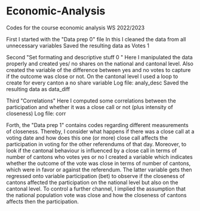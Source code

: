 # Economic-Analysis
Codes for the course economic analysis WS 2022/2023

First I started with the "Data prep 0" file In this I cleaned the data from all unnecessary variables Saved the resulting data as Votes 1

Second "Set formating and descriptive stuff 0 " Here I manipulated the data properly and created yes/ no shares on the national and cantonal level. Also created the variable of the difference between yes and no votes to capture if the outcome was close or not. On the cantonal level I used a loop to create for every canton a no share variable Log file: analy_desc Saved the resulting data as data_diff

Third "Correlations" Here I computed some correlations between the participation and whether it was a close call or not (plus intensity of closeness) Log file: corr

Forth, the "Data prep 1" contains codes regarding different measurements of closeness.
Thereby, I consider what happens if there was a close call at a voting date and how does this one (or more) close call affects the participation in voting for the other referendums of that day. Moreover, to look if the cantonal behaviour is influenced by a close call in terms of number of cantons who votes yes or no I created a variable which indicates whether the outcome of the vote was close in terms of number of cantons, which were in favor or against the referendum. The latter variable gets then regressed onto variable participation (bet) to observe if the closeness of cantons affected the participation on the national level but also on the cantonal level. To control a further channel, I implied the assumption that the national population vote was close and how the closeness of cantons affects then the participation. 
